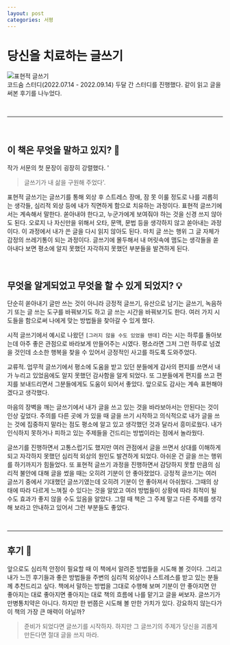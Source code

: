 ```yaml
---
layout: post
categories: 서평
---
```

# 당신을 치료하는 글쓰기 

![표현적 글쓰기](http://image.yes24.com/goods/51092531/L)    
코드숨 스터디(2022.07.14 - 2022.09.14) 두달 간 스터디를 진행했다. 같이 읽고 글을 써본 후기를 나누었다.

<br>

***

<br>

## 이 책은 무엇을 말하고 있지? 🤔

작가 서문의 첫 문장이 굉장히 강렬했다. '
> 글쓰기가 내 삶을 구원해 주었다'. 

표현적 글쓰기는 글쓰기를 통해 외상 후 스트레스 장애, 잠 못 이룰 정도로 나를 괴롭히는 생각들, 심리적 외상 등에 내가 직면하게 함으로 치유하는 과정이다. 표현적 글쓰기에서는 계속해서 말한다. 쏟아내야 한다고, 누군가에게 보여줘야 하는 것을 신경 쓰지 않아도 된다. 오로지 나 자신만을 위해서 오타, 문맥, 문법 등을 생각하지 않고 쏟아내는 과정이다. 이 과정에서 내가 쓴 글을 다시 읽지 않아도 된다. 마치 글 쓰는 행위 그 글 자체가 감정의 쓰레기통이 되는 과정이다. 글쓰기에 몰두해서 내 머릿속에 맴도는 생각들을 쏟아내다 보면 평소에 알지 못했던 자각하지 못했던 부분들을 발견하게 된다.

<br>

## 무엇을 알게되었고 무엇을 할 수 있게 되었지? 💡

단순히 쏟아내기 글만 쓰는 것이 아니라 긍정적 글쓰기, 유산으로 남기는 글쓰기, 녹음하기 또는 글 쓰는 도구를 바꿔보기도 하고 글 쓰는 시간을 바꿔보기도 한다. 여러 가지 시도들을 함으로써 나에게 맞는 방법들을 찾아갈 수 있게 했다. 

시적 글쓰기에서 예시로 나왔던 `[그러지 않을 수도 있었을 텐데]` 라는 시는 하루를 돌아보는데 아주 좋은 관점으로 바라보게 만들어주는 시였다. 평소라면 그저 그런 하루로 넘겼을 것인데 소소한 행복을 찾을 수 있어서 긍정적인 사고를 하도록 도와주었다.

교류적. 업무적 글쓰기에서 평소에 도움을 받고 있던 분들에게 감사의 편지를 쓰면서 내가 누리고 있었음에도 알지 못했던 감사함을 알게 되었다. 또 그분들에게 편지를 쓰고 편지를 보내드리면서 그분들에게도 도움이 되어서 좋았다. 앞으로도 감사는 계속 표현해야겠다고 생각했다.

마음의 장벽을 깨는 글쓰기에서 내가 글을 쓰고 있는 것을 바라보아서는 안된다는 것이 인상 깊었다. 주의를 다른 곳에 가 있을 때 글을 쓰기 시작하고 의식적으로 내가 글을 쓰는 것에 집중하지 말라는 점도 평소에 알고 있고 생각했던 것과 달라서 흥미로웠다. 내가 인식하지 못하거나 피하고 있는 주제들을 건드리는 방법이라는 점에서 놀라웠다.

글쓰기를 진행하면서 고통스럽기도 했지만 여러 관점에서 글을 쓰면서 상대를 이해하게 되고 자각하지 못했던 심리적 외상의 원인도 발견하게 되었다. 아쉬운 건 글을 쓰는 행위를 하기까지가 힘들었다. 또 표현적 글쓰기 과정을 진행하면서 감당하지 못할 만큼의 심리적 불안에 대해 글을 썼을 때는 오히려 기분이 안 좋아졌었다. 긍정적 글쓰기는 여러 글쓰기 중에서 기대했던 글쓰기였는데 오히려 기분이 안 좋아져서 아쉬웠다. 그때의 상태에 따라 다르게 느껴질 수 있다는 것을 알았고 여러 방법들이 상황에 따라 최적이 될 수도 효과가 좋지 않을 수도 있음을 알았다. 그럴 때 책은 그 주제 말고 다른 주제를 생각해 보라고 안내하고 있어서 그런 부분들도 좋았다.

<br>

***

## 후기 📝

앞으로도 심리적 안정이 필요할 때 이 책에서 알려준 방법들을 시도해 볼 것이다. 그리고 내가 느낀 후기들과 좋은 방법들을 주변의 심리적 외상이나 스트레스를 받고 있는 분들께 추천드리고 싶다.
책에서 말하는 방법을 그대로 수행해 보며 기분이 안 좋아지면 안 좋아지는 대로 좋아지면 좋아지는 대로 책의 흐름에 나를 맡기고 글을 써보자. 글쓰기가 만병통치약은 아니다. 하지만 한 번쯤은 시도해 볼 만한 가치가 있다. 강요하지 않는다가 이 책의 가장 큰 매력이 아닐까?

> 준비가 되었다면 글쓰기를 시작하자. 하지만 그 글쓰기의 주제가 당신을 괴롭게 만든다면 절대 글을 쓰지 마라.
